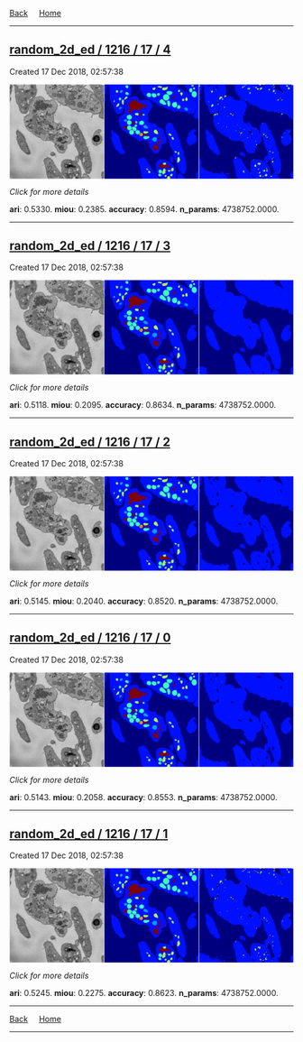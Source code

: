 
[Back](..)&nbsp;&nbsp;&nbsp;&nbsp;&nbsp;[Home](https://leapmanlab.github.io/snapshots)

---

<div class="summary"><a href="4"><h2>random_2d_ed / 1216 / 17 / 4</h2></a><p>Created 17 Dec 2018, 02:57:38
</p><a href="4"><img src="4/media/summary.png" align="center"></a><p>
<i>Click for more details</i>
</p></div>

**ari**: 0.5330. **miou**: 0.2385. **accuracy**: 0.8594. **n_params**: 4738752.0000. 

---

<div class="summary"><a href="3"><h2>random_2d_ed / 1216 / 17 / 3</h2></a><p>Created 17 Dec 2018, 02:57:38
</p><a href="3"><img src="3/media/summary.png" align="center"></a><p>
<i>Click for more details</i>
</p></div>

**ari**: 0.5118. **miou**: 0.2095. **accuracy**: 0.8634. **n_params**: 4738752.0000. 

---

<div class="summary"><a href="2"><h2>random_2d_ed / 1216 / 17 / 2</h2></a><p>Created 17 Dec 2018, 02:57:38
</p><a href="2"><img src="2/media/summary.png" align="center"></a><p>
<i>Click for more details</i>
</p></div>

**ari**: 0.5145. **miou**: 0.2040. **accuracy**: 0.8520. **n_params**: 4738752.0000. 

---

<div class="summary"><a href="0"><h2>random_2d_ed / 1216 / 17 / 0</h2></a><p>Created 17 Dec 2018, 02:57:38
</p><a href="0"><img src="0/media/summary.png" align="center"></a><p>
<i>Click for more details</i>
</p></div>

**ari**: 0.5143. **miou**: 0.2058. **accuracy**: 0.8553. **n_params**: 4738752.0000. 

---

<div class="summary"><a href="1"><h2>random_2d_ed / 1216 / 17 / 1</h2></a><p>Created 17 Dec 2018, 02:57:38
</p><a href="1"><img src="1/media/summary.png" align="center"></a><p>
<i>Click for more details</i>
</p></div>

**ari**: 0.5245. **miou**: 0.2275. **accuracy**: 0.8623. **n_params**: 4738752.0000. 

---

[Back](..)&nbsp;&nbsp;&nbsp;&nbsp;&nbsp;[Home](https://leapmanlab.github.io/snapshots)

---